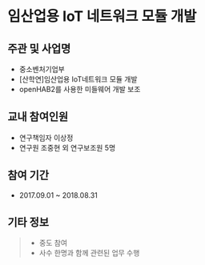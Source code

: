 # 임산업용 IoT 네트워크 모듈 개발 
 
## 주관 및 사업명
- 중소벤처기업부
- [산학연]임산업용 IoT네트워크 모듈 개발
- openHAB2를 사용한 미들웨어 개발 보조

## 교내 참여인원
- 연구책임자 이상정
- 연구원 조중현 외 연구보조원 5명

## 참여 기간
- 2017.09.01 ~ 2018.08.31

## 기타 정보    
> - 중도 참여
> - 사수 한명과 함께 관련된 업무 수행
